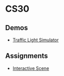# CS30

## Demos
- [Traffic Light Simulator](traffic-lights)

## Assignments
- [Interactive Scene](interactive-scene)